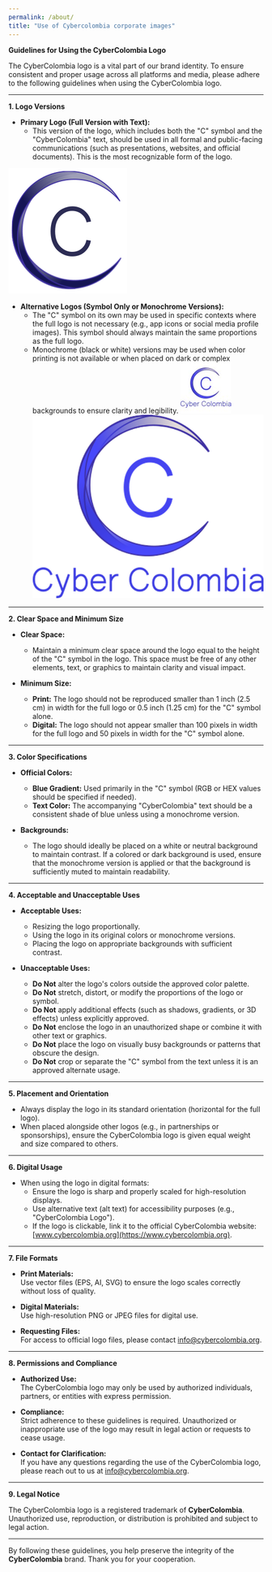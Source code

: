 ```yaml
---
permalink: /about/
title: "Use of Cybercolombia corporate images"
---
```




<style>
  .page {
    width: calc(100% - 300px);
    padding-right: 0px;
  }
</style>

**Guidelines for Using the CyberColombia Logo**

The CyberColombia logo is a vital part of our brand identity. To ensure consistent and proper usage across all platforms and media, please adhere to the following guidelines when using the CyberColombia logo.

---

**1. Logo Versions**

- **Primary Logo (Full Version with Text):**
  - This version of the logo, which includes both the "C" symbol and the "CyberColombia" text, should be used in all formal and public-facing communications (such as presentations, websites, and official documents). This is the most recognizable form of the logo.

![Primary Logo](/assets/images/logos/cybercolombia.png)

- **Alternative Logos (Symbol Only or Monochrome Versions):**
  - The "C" symbol on its own may be used in specific contexts where the full logo is not necessary (e.g., app icons or social media profile images). This symbol should always maintain the same proportions as the full logo.
  - Monochrome (black or white) versions may be used when color printing is not available or when placed on dark or complex backgrounds to ensure clarity and legibility.
![Alternatives Logo](/assets/images/logos/cybercolombia_logo.jpeg) 
![Alternatives Logo](/assets/images/logos/CyberColombia_Logo.png)
---

**2. Clear Space and Minimum Size**

- **Clear Space:**
  - Maintain a minimum clear space around the logo equal to the height of the "C" symbol in the logo. This space must be free of any other elements, text, or graphics to maintain clarity and visual impact.

- **Minimum Size:**
  - **Print:** The logo should not be reproduced smaller than 1 inch (2.5 cm) in width for the full logo or 0.5 inch (1.25 cm) for the "C" symbol alone.
  - **Digital:** The logo should not appear smaller than 100 pixels in width for the full logo and 50 pixels in width for the "C" symbol alone.

---

**3. Color Specifications**

- **Official Colors:**
  - **Blue Gradient:** Used primarily in the "C" symbol (RGB or HEX values should be specified if needed).
  - **Text Color:** The accompanying "CyberColombia" text should be a consistent shade of blue unless using a monochrome version.

- **Backgrounds:**
  - The logo should ideally be placed on a white or neutral background to maintain contrast. If a colored or dark background is used, ensure that the monochrome version is applied or that the background is sufficiently muted to maintain readability.

---

**4. Acceptable and Unacceptable Uses**

- **Acceptable Uses:**
  - Resizing the logo proportionally.
  - Using the logo in its original colors or monochrome versions.
  - Placing the logo on appropriate backgrounds with sufficient contrast.

- **Unacceptable Uses:**
  - **Do Not** alter the logo's colors outside the approved color palette.
  - **Do Not** stretch, distort, or modify the proportions of the logo or symbol.
  - **Do Not** apply additional effects (such as shadows, gradients, or 3D effects) unless explicitly approved.
  - **Do Not** enclose the logo in an unauthorized shape or combine it with other text or graphics.
  - **Do Not** place the logo on visually busy backgrounds or patterns that obscure the design.
  - **Do Not** crop or separate the "C" symbol from the text unless it is an approved alternate usage.

---

**5. Placement and Orientation**

- Always display the logo in its standard orientation (horizontal for the full logo).
- When placed alongside other logos (e.g., in partnerships or sponsorships), ensure the CyberColombia logo is given equal weight and size compared to others.

---

**6. Digital Usage**

- When using the logo in digital formats:
  - Ensure the logo is sharp and properly scaled for high-resolution displays.
  - Use alternative text (alt text) for accessibility purposes (e.g., "CyberColombia Logo").
  - If the logo is clickable, link it to the official CyberColombia website: [www.cybercolombia.org](https://www.cybercolombia.org).

---

**7. File Formats**

- **Print Materials:**  
  Use vector files (EPS, AI, SVG) to ensure the logo scales correctly without loss of quality.

- **Digital Materials:**  
  Use high-resolution PNG or JPEG files for digital use.

- **Requesting Files:**  
  For access to official logo files, please contact [info@cybercolombia.org](mailto:info@cybercolombia.org).

---

**8. Permissions and Compliance**

- **Authorized Use:**  
  The CyberColombia logo may only be used by authorized individuals, partners, or entities with express permission.

- **Compliance:**  
  Strict adherence to these guidelines is required. Unauthorized or inappropriate use of the logo may result in legal action or requests to cease usage.

- **Contact for Clarification:**  
  If you have any questions regarding the use of the CyberColombia logo, please reach out to us at [info@cybercolombia.org](mailto:info@cybercolombia.org).

---

**9. Legal Notice**

The CyberColombia logo is a registered trademark of **CyberColombia**. Unauthorized use, reproduction, or distribution is prohibited and subject to legal action.

---

By following these guidelines, you help preserve the integrity of the **CyberColombia** brand. Thank you for your cooperation.